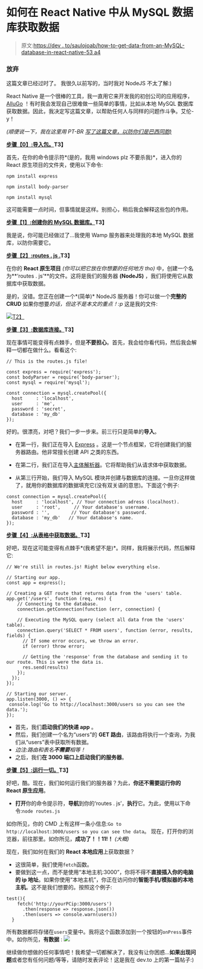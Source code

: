 # 如何在 React Native 中从 MySQL 数据库获取数据

> 原文:[https://dev . to/saulojoab/how-to-get-data-from-an-MySQL-database-in-react-native-53 a4](https://dev.to/saulojoab/how-to-get-data-from-an-mysql-database-in-react-native-53a4)

### 放弃

这篇文章已经过时了。
我很久以前写的，当时我对 NodeJS 不太了解:)

React Native 是一个很棒的工具，我一直用它来开发我的初创公司的应用程序， [AlluGo](http://instagram.com/allugo_app) ！有时我会发现自己很难做一些简单的事情，比如从本地 MySQL 数据库获取数据。因此，我决定写这篇文章，以帮助任何人与同样的问题作斗争。艾伦-y！

*(顺便说一下，我在这里用 PT-BR [写了这篇文章，以防你们是巴西同胞)](https://www.linkedin.com/pulse/react-native-como-pegar-dados-do-banco-de-mysql-rest-penha-simplicio/)*

**<u>步骤【0】:导入包。</u>T3】**

首先，在你的命令提示符*(是的，我用 windows plz 不要杀我)*，进入你的 React 原生项目的文件夹，使用以下命令:

```
npm install express

npm install body-parser

npm install mysql 
```

这可能需要一点时间，但事情就是这样。别担心，稍后我会解释这些包的作用。

**<u>步骤【1】:创建你的 MySQL 数据库。</u>T3】**

我是说，你可能已经做过了...我使用 Wamp 服务器来处理我的本地 MySQL 数据库，以防你需要它。

**<u>步骤【2】:routes . js .</u>T3】**

在你的 **React 原生项目** *(你可以把它放在你想要的任何地方 tho)* 中，创建一个名为**‘routes . js’**的文件。这将是我们的服务器 **(NodeJS)** ，我们将使用它从数据库中获取数据。

是的，没错。您正在创建一个*(简单)* NodeJS 服务器！你可以做一个**完整的 CRUD** 如果你想要*的话，但这不是本文的重点！:p*
这是我的文件:

[![](../Images/cfaffd6f2df6b2b51976c51eced7bc19.png)T2】](https://res.cloudinary.com/practicaldev/image/fetch/s--bvs04Qq9--/c_limit%2Cf_auto%2Cfl_progressive%2Cq_auto%2Cw_880/https://media.licdn.com/dms/image/C5612AQEqEapDLgB84A/article-inline_image-shrink_1000_1488/0%3Fe%3D1561593600%26v%3Dbeta%26t%3DXtGwGajJkmjGIuYOW4c0QTagpBE9DTH_QLD09U9OKGA)

**<u>步骤【3】:数据库连接。</u>T3】**

现在事情可能变得有点棘手，但是**不要担心**。首先，我会给你看代码，然后我会解释一切都在做什么。看看这个:

```
// This is the routes.js file!

const express = require('express');
const bodyParser = require('body-parser');
const mysql = require('mysql');

const connection = mysql.createPool({
  host     : 'localhost',
  user     : 'me',
  password : 'secret',
  database : 'my_db'
}); 
```

好的。很漂亮，对吧？我们一步一步来。前三行只是简单的**导入**。

*   在第一行，我们正在导入 [Express](https://expressjs.com/pt-br/) 。这是一个节点框架，它将创建我们的服务器路由。他非常擅长创建 API 之类的东西。

*   在第二行，我们正在导入[主体解析器](https://www.npmjs.com/package/body-parser)。它将帮助我们从请求体中获取数据。

*   从第三行开始，我们导入 MySQL 模块并创建与数据库的连接。一旦你这样做了，就用你的数据库的数据填充它(没有双关语的意思)。下面这个例子:

```
const connection = mysql.createPool({
  host     : 'localhost', // Your connection adress (localhost).
  user     : 'root',     // Your database's username.
  password : '',        // Your database's password.
  database : 'my_db'   // Your database's name.
}); 
```

**<u>步骤【4】:从表格中获取数据。</u>T3】**

好吧，现在这可能变得有点棘手*(我希望不是)*。同样，我将展示代码，然后解释它:

```
// We're still in routes.js! Right below everything else.

// Starting our app.
const app = express();

// Creating a GET route that returns data from the 'users' table.
app.get('/users', function (req, res) {
    // Connecting to the database.
    connection.getConnection(function (err, connection) {

    // Executing the MySQL query (select all data from the 'users' table).
    connection.query('SELECT * FROM users', function (error, results, fields) {
      // If some error occurs, we throw an error.
      if (error) throw error;

      // Getting the 'response' from the database and sending it to our route. This is were the data is.
      res.send(results)
    });
  });
});

// Starting our server.
app.listen(3000, () => {
 console.log('Go to http://localhost:3000/users so you can see the data.');
}); 
```

*   首先，我们**启动我们的快递 app** 。
*   然后，我们创建一个名为“users”的 **GET 路由**，该路由将执行一个查询，为我们从“users”表中获取所有数据。
*   *边注:路由和表名**不需要**相等！*
*   之后，我们**在 3000 端口上启动我们的服务器**。

**<u>步骤【5】:运行一切。</u>T3】**

好吧，酷。现在，我们如何运行我们的服务器？为此，**你还不需要运行你的 React 原生应用**。

*   **打开**你的命令提示符，**导航**到你的‘routes . js’，**执行**它。为此，使用以下命令:`node routes.js`

如你所见，你的 CMD 上有这样一条小信息:`Go to http://localhost:3000/users so you can see the data`。
现在，打开你的浏览器，前往那里。如你所见，**成功了！！11!！** *(大概)*

现在，我们如何在我们的 **React 本地应用**上获取数据？

*   这很简单，我们使用`fetch`函数。
*   要做到这一点，而不是使用“本地主机:3000”，你将不得不**直接插入你的电脑的 ip 地址**。如果你使用“本地主机”，你正在访问你的**智能手机/模拟器的本地主机**。这不是我们想要的。按照这个例子:

```
test(){
    fetch('http://yourPCip:3000/users')
      .then(response => response.json())
      .then(users => console.warn(users))
  } 
```

所有数据都将存储在`users`变量中。我将这个函数添加到一个按钮的`onPress`事件中。如你所见，**有数据** :
[![](../Images/d0a696bcb1f569617cc0825f508a039c.png)](https://res.cloudinary.com/practicaldev/image/fetch/s--QPO_6-TZ--/c_limit%2Cf_auto%2Cfl_progressive%2Cq_auto%2Cw_880/https://media.licdn.com/dms/image/C5612AQHwTa7lU49Q0Q/article-inline_image-shrink_1500_2232/0%3Fe%3D1561593600%26v%3Dbeta%26t%3D6u2vXWhDuuBsFKgOhmB-WhHA9ZKI2egwPyfEuv_qdoI)

继续做你想做的任何事情吧！我希望一切都解决了，我没有让你困惑...**如果出现问题**或者您有任何问题/等等，请随时发表评论！这是我在 dev.to 上的第一篇帖子:)